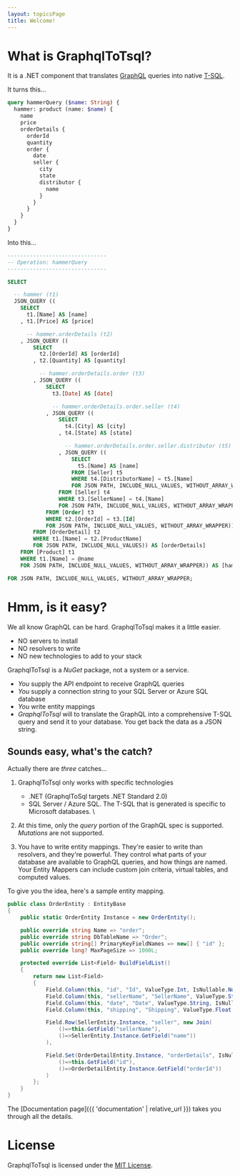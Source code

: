 ```yaml
---
layout: topicsPage
title: Welcome!
---
```


<div markdown="1">

# What is GraphqlToTsql?

It is a .NET component that translates [GraphQL](https://graphql.org/)
queries into native [T-SQL](https://en.wikipedia.org/wiki/Transact-SQL).

It turns this...

```graphql
query hammerQuery ($name: String) {
  hammer: product (name: $name) {
    name
    price
    orderDetails {
      orderId
      quantity
      order {
        date
        seller {
          city
          state
          distributor { 
            name
          }
        }
      }
    }
  }
}
```

Into this...

```sql
-------------------------------
-- Operation: hammerQuery
-------------------------------

SELECT

  -- hammer (t1)
  JSON_QUERY ((
    SELECT
      t1.[Name] AS [name]
    , t1.[Price] AS [price]

      -- hammer.orderDetails (t2)
    , JSON_QUERY ((
        SELECT
          t2.[OrderId] AS [orderId]
        , t2.[Quantity] AS [quantity]

          -- hammer.orderDetails.order (t3)
        , JSON_QUERY ((
            SELECT
              t3.[Date] AS [date]

              -- hammer.orderDetails.order.seller (t4)
            , JSON_QUERY ((
                SELECT
                  t4.[City] AS [city]
                , t4.[State] AS [state]

                  -- hammer.orderDetails.order.seller.distributor (t5)
                , JSON_QUERY ((
                    SELECT
                      t5.[Name] AS [name]
                    FROM [Seller] t5
                    WHERE t4.[DistributorName] = t5.[Name]
                    FOR JSON PATH, INCLUDE_NULL_VALUES, WITHOUT_ARRAY_WRAPPER)) AS [distributor]
                FROM [Seller] t4
                WHERE t3.[SellerName] = t4.[Name]
                FOR JSON PATH, INCLUDE_NULL_VALUES, WITHOUT_ARRAY_WRAPPER)) AS [seller]
            FROM [Order] t3
            WHERE t2.[OrderId] = t3.[Id]
            FOR JSON PATH, INCLUDE_NULL_VALUES, WITHOUT_ARRAY_WRAPPER)) AS [order]
        FROM [OrderDetail] t2
        WHERE t1.[Name] = t2.[ProductName]
        FOR JSON PATH, INCLUDE_NULL_VALUES)) AS [orderDetails]
    FROM [Product] t1
    WHERE t1.[Name] = @name
    FOR JSON PATH, INCLUDE_NULL_VALUES, WITHOUT_ARRAY_WRAPPER)) AS [hammer]

FOR JSON PATH, INCLUDE_NULL_VALUES, WITHOUT_ARRAY_WRAPPER;
```

</div>

<div markdown="1">

# Hmm, is it easy?

We all know GraphQL can be hard. GraphqlToTsql makes it a little easier.
* NO servers to install
* NO resolvers to write
* NO new technologies to add to your stack

GraphqlToTsql is a *NuGet* package, not a system or a service.
* *You* supply the API endpoint to receive GraphQL queries
* *You* supply a connection string to your SQL Server or Azure SQL database
* *You* write entity mappings
* *GraphqlToTsql* will to translate the GraphQL into a comprehensive T-SQL query
and send it to your database. You get back the data as a JSON string.

## Sounds easy, what's the catch?

Actually there are *three* catches...

1. GraphqlToTsql only works with specific technologies
    * .NET (GraphqlToSql targets .NET Standard 2.0)
    * SQL Server / Azure SQL. The T-SQL that is generated is specific to Microsoft databases.
\

2. At this time, only the *query* portion of the GraphQL spec is supported. *Mutations* are not
supported.

3. You have to write entity mappings. They're easier to write than resolvers, and
they're powerful. They control what parts of your database are
available to GraphQL queries, and how things are named.
Your Entity Mappers can include custom join criteria, virtual tables,
and computed values.

To give you the idea, here's a sample entity mapping.

```csharp
public class OrderEntity : EntityBase
{
    public static OrderEntity Instance = new OrderEntity();

    public override string Name => "order";
    public override string DbTableName => "Order";
    public override string[] PrimaryKeyFieldNames => new[] { "id" };
    public override long? MaxPageSize => 1000L;

    protected override List<Field> BuildFieldList()
    {
        return new List<Field>
        {
            Field.Column(this, "id", "Id", ValueType.Int, IsNullable.No),
            Field.Column(this, "sellerName", "SellerName", ValueType.String, IsNullable.No, Visibility.Hidden),
            Field.Column(this, "date", "Date", ValueType.String, IsNullable.No),
            Field.Column(this, "shipping", "Shipping", ValueType.Float, IsNullable.No),

            Field.Row(SellerEntity.Instance, "seller", new Join(
                ()=>this.GetField("sellerName"),
                ()=>SellerEntity.Instance.GetField("name"))
            ),

            Field.Set(OrderDetailEntity.Instance, "orderDetails", IsNullable.No, new Join(
                ()=>this.GetField("id"),
                ()=>OrderDetailEntity.Instance.GetField("orderId"))
            )
        };
    }
}
```

The [Documentation page]({{ 'documentation' | relative_url }}) takes you through all the details.

</div>

<div markdown="1">

# License

GraphqlToTsql is licensed under the [MIT License](https://opensource.org/licenses/MIT).

</div>
